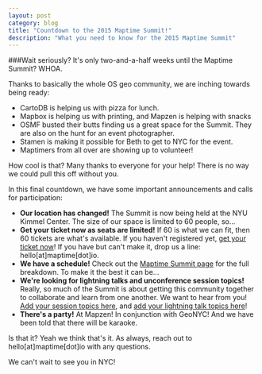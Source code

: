 ```yaml
---
layout: post
category: blog
title: "Countdown to the 2015 Maptime Summit!"
description: "What you need to know for the 2015 Maptime Summit"
---
```


###Wait seriously? It's only two-and-a-half weeks until the Maptime Summit? WHOA. 

Thanks to basically the whole OS geo community, we are inching towards being ready:

<ul>
<li>CartoDB is helping us with pizza for lunch.</li>
<li>Mapbox is helping us with printing, and Mapzen is helping with snacks</li>
<li>OSMF busted their butts finding us a great space for the Summit. They are also on the hunt for an event photographer.</li>
<li>Stamen is making it possible for Beth to get to NYC for the event.</li>
<li>Maptimers from all over are showing up to volunteer!</li>
</ul>

How cool is that? Many thanks to everyone for your help! There is no way we could pull this off without you. 

In this final countdown, we have some important announcements and calls for participation:

<ul>
<li><strong>Our location has changed!</strong> The Summit is now being held at the <a href="http://www.nyu.edu/life/resources-and-services/kimmel-center.html"></a>NYU Kimmel Center</a>. The size of our space is limited to 60 people, so...</li>
<li><strong>Get your ticket now as seats are limited!</strong> If 60 is what we can fit, then 60 tickets are what's available. If you haven't registered yet, <a href="http://www.eventbrite.com/e/maptime-summit-tickets-3547327151">get your ticket now</a>! If you have but can't make it, drop us a line: hello[at]maptime[dot]io.</li>
<li><strong>We have a schedule!</strong> Check out the <a href="http://maptime.io/maptime-summit-2015/">Maptime Summit page</a> for the full breakdown. To make it the best it can be...</li>
<li><strong>We're looking for lightning talks and unconference session topics!</strong> Really, so much of the Summit is about getting this community together to collaborate and learn from one another. We want to hear from you! <a href="https://docs.google.com/spreadsheets/d/1erv-qsPf4q7YDR0pJCXkTHJo9SKpFW0yv5FJYklV0Yw/edit?usp=sharing">Add your session topics here</a>, and <a href="http://goo.gl/forms/fhvDxq7RVW">add your lightning talk topics here</a>! </li>
<li><strong>There's a party!</strong> At Mapzen! In conjunction with GeoNYC! And we have been told that there will be karaoke. </li>
</ul>

Is that it? Yeah we think that's it. As always, reach out to hello[at]maptime[dot]io with any questions. 

We can't wait to see you in NYC!